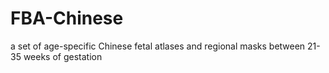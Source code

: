 # FBA-Chinese
a set of age-specific Chinese fetal atlases and regional masks between 21-35 weeks of gestation
